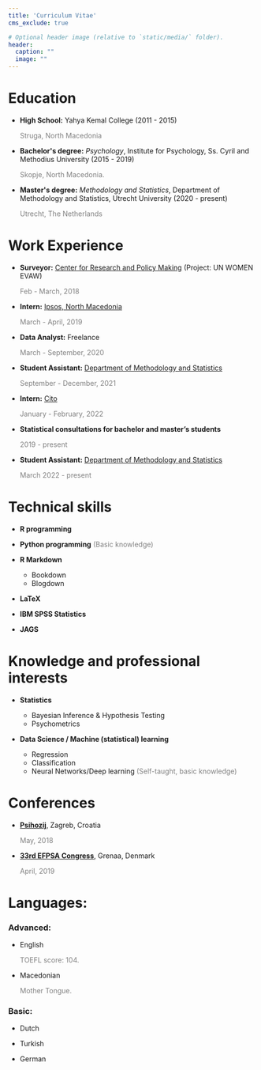 ```yaml
---
title: 'Curriculum Vitae'
cms_exclude: true

# Optional header image (relative to `static/media/` folder).
header:
  caption: ""
  image: ""
---
```


# Education

 - **High School:** Yahya Kemal College (2011 - 2015)
 
     <span style="color: grey;">Struga, North Macedonia</span>
     
 - **Bachelor's degree:** *Psychology*, Institute for Psychology, Ss. Cyril and Methodius University (2015 - 2019)
 
     <span style="color: grey;">Skopje, North Macedonia.</span>
     
 - **Master's degree:** *Methodology and Statistics*, Department of Methodology and Statistics, Utrecht University (2020 - present)
 
     <span style="color: grey;">Utrecht, The Netherlands</span>
    

# Work Experience 

 - **Surveyor:** [Center for Research and Policy Making](http://www.crpm.org.mk/) (Project: UN WOMEN EVAW)
 
    <span style="color: grey;">Feb - March, 2018</span>
    
 - **Intern:** [Ipsos, North Macedonia](https://www.ipsos.com/mk-mk)

     <span style="color: grey;">March - April, 2019</span>
     
 - **Data Analyst:** Freelance 

    <span style="color: grey;">March - September, 2020</span>
    
 - **Student Assistant:** [Department of Methodology and Statistics](https://www.uu.nl/en/organisation/methodology-and-statistics)

   <span style="color: grey;">September - December, 2021</span>
   
 - **Intern:** [Cito](https://www.cito.com/)
   
   <span style="color: grey;">January - February, 2022</span>
   
 - **Statistical consultations for bachelor and master’s students**
 
     <span style="color: grey;">2019 - present</span>
   
  - **Student Assistant:** [Department of Methodology and Statistics](https://www.uu.nl/en/organisation/methodology-and-statistics)

     <span style="color: grey;">March 2022 - present</span>


# Technical skills
 
 - **R programming**
  
 - **Python programming**
    <span style="color: grey;">(Basic knowledge)</span>
 
 - **R Markdown**
   
   - Bookdown
   - Blogdown
   
 - **LaTeX**
   
 - **IBM SPSS Statistics**
 
 - **JAGS**
 
# Knowledge and professional interests

 - **Statistics**
  
   - Bayesian Inference & Hypothesis Testing
   - Psychometrics
  
 - **Data Science / Machine (statistical) learning**
 
   - Regression
   - Classification
   - Neural Networks/Deep learning <span style="color: grey;">(Self-taught, basic knowledge)</span>

# Conferences 

 - [**Psihozij**](https://psihozij.wixsite.com/psihozij/o-nama), Zagreb, Croatia
  
   <span style="color: grey;">May, 2018</span>
  
 - [**33rd EFPSA Congress**](https://efpsa.org/), Grenaa, Denmark
 
   <span style="color: grey;">April, 2019</span>

# Languages:

### Advanced:

 - English 
 
   <span style="color: grey;">TOEFL score: 104.</span>
 
 - Macedonian
 
   <span style="color: grey;">Mother Tongue.</span>
 
### Basic:

 - Dutch
 
 - Turkish
 
 - German
